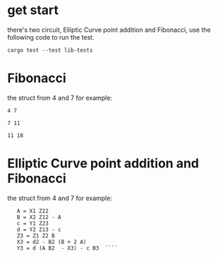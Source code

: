 # get start
there's two circuit, Elliptic Curve point addition and Fibonacci, use the following code to run the test.

````cargo test --test lib-tests````

# Fibonacci
the struct from 4 and 7 for example:

````4 7````

````7 11````

````11 18````

# Elliptic Curve point addition and Fibonacci
the struct from 4 and 7 for example:
````
   A = X1 Z22  
   B = X2 Z12 - A  
   c = Y1 Z23
   d = Y2 Z13 - c
   Z3 = Z1 Z2 B
   X3 = d2 - B2 (B + 2 A)
   Y3 = d (A B2  - X3) - c B3  ````

